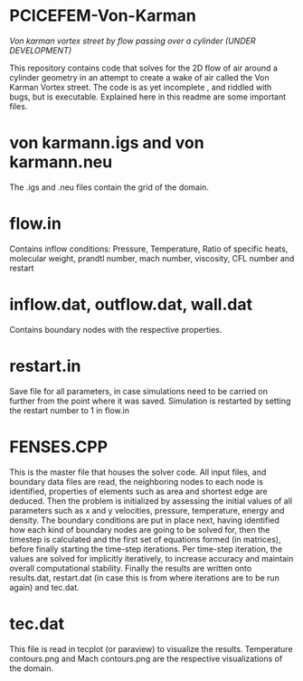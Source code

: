 # PCICEFEM-Von-Karman
*Von karman vortex street by flow passing over a cylinder (UNDER DEVELOPMENT)*

This repository contains code that solves for the 2D flow of air around a cylinder geometry in an attempt to create a wake of air called the Von Karman Vortex street. The code is as yet incomplete , and riddled with bugs, but is executable. Explained here in this readme are some important files.

# von karmann.igs and von karmann.neu
The .igs and .neu files contain the grid of the domain.

# flow.in
Contains inflow conditions: Pressure, Temperature, Ratio of specific heats, molecular weight, prandtl number, mach number, viscosity, CFL number and restart

# inflow.dat, outflow.dat, wall.dat
Contains boundary nodes with the respective properties.

# restart.in
Save file for all parameters, in case simulations need to be carried on further from the point where it was saved. Simulation is restarted by setting the restart number to 1 in flow.in

# FENSES.CPP
This is the master file that houses the solver code. All input files, and boundary data files are read, the neighboring nodes to each node is identified, properties of elements such as area and shortest edge are deduced. Then the problem is initialized by assessing the initial values of all parameters such as x and y velocities, pressure, temperature, energy and density. The boundary conditions are put in place next, having identified how each kind of boundary nodes are going to be solved for, then the timestep is calculated and the first set of equations formed (in matrices), before finally starting the time-step iterations. Per time-step iteration, the values are solved for implicitly iteratively, to increase accuracy and maintain overall computational stability. Finally the results are written onto results.dat, restart.dat (in case this is from where iterations are to be run again) and tec.dat.

# tec.dat
This file is read in tecplot (or paraview) to visualize the results. Temperature contours.png and Mach contours.png are the respective visualizations of the domain.
